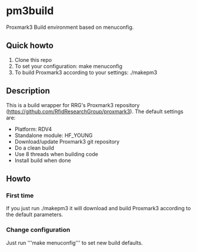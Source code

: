# pm3build
Proxmark3 Build environment based on menuconfig.

## Quick howto
1) Clone this repo
2) To set your configuration: make menuconfig
3) To build Proxmark3 according to your settings: ./makepm3

## Description
This is a build wrapper for RRG's Proxmark3 repository (https://github.com/RfidResearchGroup/proxmark3). The default settings are:
* Platform: RDV4
* Standalone module: HF_YOUNG
* Download/update Proxmark3 git repository
* Do a clean build
* Use 8 threads when building code
* Install build when done

## Howto
### First time
If you just run ./makepm3 it will download and build Proxmark3 according to the default parameters.
### Change configuration
Just run '''make menuconfig''' to set new build defaults.
